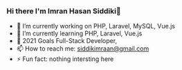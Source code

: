 ### Hi there I'm Imran Hasan Siddiki👋

<!--
**siddik-imran/siddik-imran** is a ✨ _special_ ✨ repository because its `README.md` (this file) appears on your GitHub profile.

Here are some ideas to get you started:
-->
- 🔭 I’m currently working on PHP, Laravel, MySQL, Vue.js
- 🌱 I’m currently learning PHP, Laravel, Vue.js
- 🎯 2021 Goals Full-Stack Developer,
- 📫 How to reach me: siddikimraan@gmail.com
- ⚡ Fun fact: nothing intersting here

